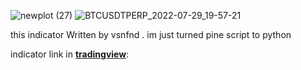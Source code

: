 
![newplot (27)](https://user-images.githubusercontent.com/102425717/181817991-c6144f7b-cee7-4597-9d3c-c0ed576a0305.png)
![BTCUSDTPERP_2022-07-29_19-57-21](https://user-images.githubusercontent.com/102425717/181818019-9c5e78f6-48da-4700-9b77-6c447124f8e5.png)



this indicator Written by vsnfnd . im just turned pine script to python


indicator link in [**tradingview**](https://www.tradingview.com/script/Dxc0Pi3n-SwingArm-ATR-Trend-Indicator/): <br/>
 
